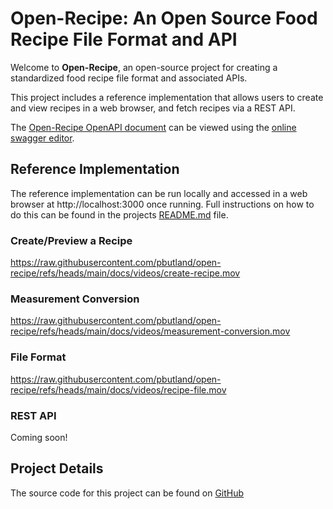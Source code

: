 # Open-Recipe: An Open Source Food Recipe File Format and API

Welcome to **Open-Recipe**, an open-source project for creating a standardized food recipe file format and associated APIs.

This project includes a reference implementation that allows users to create and view recipes in a web browser, and fetch
recipes via a REST API.

The [Open-Recipe OpenAPI document](https://raw.githubusercontent.com/pbutland/open-recipe/refs/heads/main/open-recipe.yaml) can be viewed using the [online swagger editor](https://editor.swagger.io/?url=https://raw.githubusercontent.com/pbutland/open-recipe/refs/heads/main/open-recipe.yaml).

## Reference Implementation

The reference implementation can be run locally and accessed in a web browser at http://localhost:3000 once running.
Full instructions on how to do this can be found in the projects [README.md](https://github.com/pbutland/open-recipe/blob/main/README.md) file.

### Create/Preview a Recipe

https://raw.githubusercontent.com/pbutland/open-recipe/refs/heads/main/docs/videos/create-recipe.mov

### Measurement Conversion

https://raw.githubusercontent.com/pbutland/open-recipe/refs/heads/main/docs/videos/measurement-conversion.mov

### File Format

https://raw.githubusercontent.com/pbutland/open-recipe/refs/heads/main/docs/videos/recipe-file.mov

### REST API

Coming soon!

## Project Details

The source code for this project can be found on [GitHub](https://github.com/pbutland/open-recipe)
